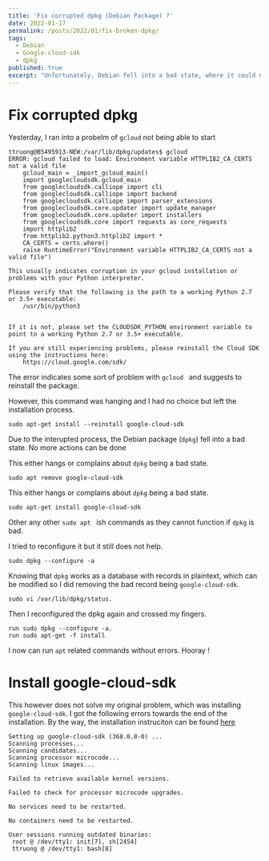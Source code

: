 ```yaml
---
title: 'Fix corrupted dpkg (Debian Package) ?'
date: 2022-01-17
permalink: /posts/2022/01/fix-broken-dpkg/
tags:
  - Debian
  - Google-cloud-sdk
  - dpkg
published: true
excerpt: "Unfortunately, Debian fell into a bad state, where it could not run any action."
---
```

# Fix corrupted dpkg
Yesterday, I ran into a probelm of `gcloud` not being able to start

```
ttruong@B5495913-NEW:/var/lib/dpkg/updates$ gcloud
ERROR: gcloud failed to load: Environment variable HTTPLIB2_CA_CERTS not a valid file
    gcloud_main = _import_gcloud_main()
    import googlecloudsdk.gcloud_main
    from googlecloudsdk.calliope import cli
    from googlecloudsdk.calliope import backend
    from googlecloudsdk.calliope import parser_extensions
    from googlecloudsdk.core.updater import update_manager
    from googlecloudsdk.core.updater import installers
    from googlecloudsdk.core import requests as core_requests
    import httplib2
    from httplib2.python3.httplib2 import *
    CA_CERTS = certs.where()
    raise RuntimeError("Environment variable HTTPLIB2_CA_CERTS not a valid file")

This usually indicates corruption in your gcloud installation or problems with your Python interpreter.

Please verify that the following is the path to a working Python 2.7 or 3.5+ executable:
    /usr/bin/python3


If it is not, please set the CLOUDSDK_PYTHON environment variable to point to a working Python 2.7 or 3.5+ executable.

If you are still experiencing problems, please reinstall the Cloud SDK using the instructions here:
    https://cloud.google.com/sdk/
```

The error indicates some sort of problem with `gcloud ` and suggests to reinstall the package.

However, this command was hanging and I had no choice but left the installation process.
```
sudo apt-get install --reinstall google-cloud-sdk
```

Due to the interupted process, the Debian package (`dpkg`) fell into a bad state. No more actions can be done

This either hangs or complains about `dpkg` being a bad state.
```
sudo apt remove google-cloud-sdk
```
This either hangs or complains about `dpkg` being a bad state.
```
sudo apt-get install google-cloud-sdk
```
Other any other `sudo apt ` ish commands as they cannot function if `dpkg` is bad.

I tried to reconfigure it but it still does not help.
```
sudo dpkg --configure -a 
```

Knowing that `dpkg` works as a database with records in plaintext, which can be modified so I did removing the bad record being `google-cloud-sdk`. 

```
sudo vi /var/lib/dpkg/status.
```
Then I reconfigured the dpkg again and crossed my fingers.
```
run sudo dpkg --configure -a.
run sudo apt-get -f install
```

I now can run `apt` related commands without errors. Hooray !

# Install google-cloud-sdk

This however does not solve my original problem, which was installing `google-cloud-sdk`. I got the following errors towards the end of the installation. By the way, the installation instruciton can be found [here](https://cloud.google.com/sdk/docs/install#deb)

```
Setting up google-cloud-sdk (368.0.0-0) ...
Scanning processes...
Scanning candidates...
Scanning processor microcode...
Scanning linux images...

Failed to retrieve available kernel versions.

Failed to check for processor microcode upgrades.

No services need to be restarted.

No containers need to be restarted.

User sessions running outdated binaries:
 root @ /dev/tty1: init[7], sh[2454]
 ttruong @ /dev/tty1: bash[8]
 ```
 